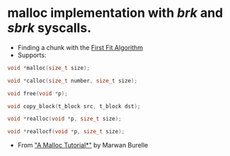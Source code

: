 # **malloc** implementation with *brk* and *sbrk* syscalls.

* Finding a chunk with the [First Fit Algorithm](https://www.javatpoint.com/first-fit-algorithm-in-c#:~:text=The%20First%20Fit%20Algorithm%20is,the%20required%20amount%20of%20memory.)
* Supports:
```c
void *malloc(size_t size);

void *calloc(size_t number, size_t size);

void free(void *p);

void copy_block(t_block src, t_block dst);

void *realloc(void *p, size_t size);

void *reallocf(void *p, size_t size);
```
* From ["A Malloc Tutorial*"](https://wiki-prog.infoprepa.epita.fr/images/0/04/Malloc_tutorial.pdf) by Marwan Burelle